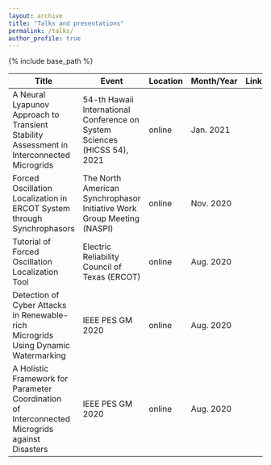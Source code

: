 ```yaml
---
layout: archive
title: "Talks and presentations"
permalink: /talks/
author_profile: true
---
```


{% include base_path %}

|Title                                                                                         | Event                                   | Location |Month/Year| Link |
|----------------------------------------------------------------------------------------------|-----------------------------------------|----------|------|----|
|A Neural Lyapunov Approach to Transient Stability <br> Assessment in Interconnected Microgrids|54-th Hawaii International Conference on <br>System Sciences (HICSS 54), 2021|online| Jan. 2021|
|Forced Oscillation Localization in <br> ERCOT System through Synchrophasors|The North American Synchrophasor <br> Initiative Work Group Meeting (NASPI)|online|Nov. 2020|
|Tutorial of Forced Oscillation Localization Tool|Electric Reliability Council of Texas (ERCOT)|online|Aug. 2020|
|Detection of Cyber Attacks in Renewable-rich <br> Microgrids Using Dynamic Watermarking|IEEE PES GM 2020| online| Aug. 2020|
|A Holistic Framework for Parameter Coordination <br> of Interconnected Microgrids against Disasters|IEEE PES GM 2020| online| Aug. 2020|
